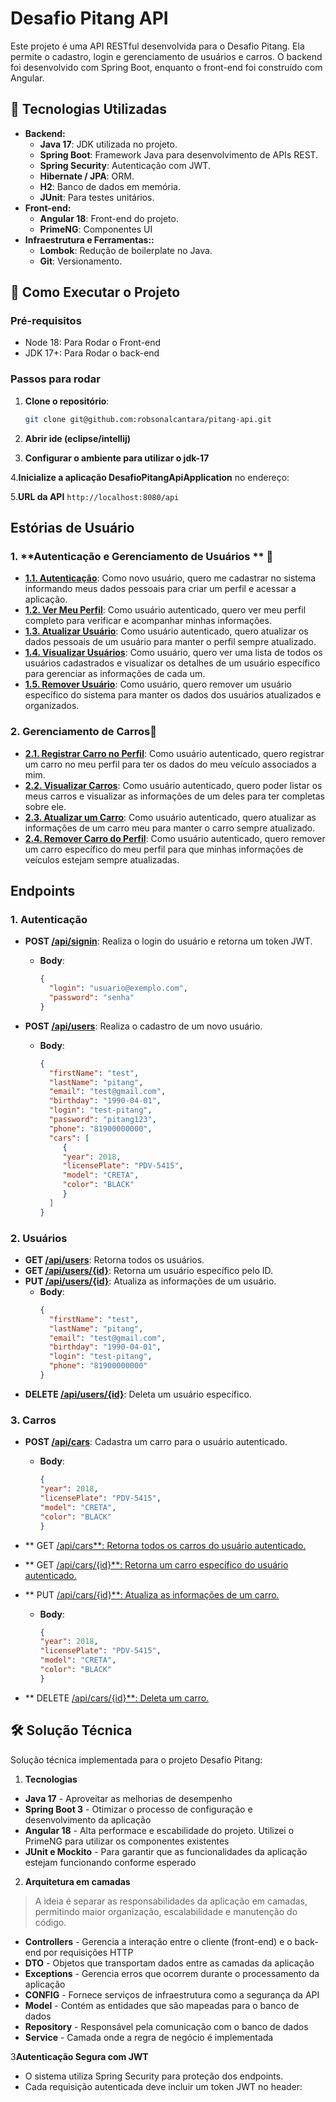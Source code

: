 # Desafio Pitang API

Este projeto é uma API RESTful desenvolvida para o Desafio Pitang. Ela permite o cadastro, login e gerenciamento de usuários e carros. O backend foi desenvolvido com Spring Boot, enquanto o front-end foi construído com Angular.


## 🚀 Tecnologias Utilizadas

- **Backend:**
    - **Java 17**: JDK utilizada no projeto.
    - **Spring Boot**: Framework Java para desenvolvimento de APIs REST.
    - **Spring Security**: Autenticação com JWT.
    - **Hibernate / JPA**: ORM.
    - **H2**: Banco de dados em memória.
    - **JUnit**: Para testes unitários.
- **Front-end:**
    - **Angular 18**: Front-end do projeto.
    - **PrimeNG**: Componentes UI
- **Infraestrutura e Ferramentas::**
    - **Lombok**: Redução de boilerplate no Java.
    - **Git**: Versionamento.


## 📌 Como Executar o Projeto

### Pré-requisitos

- Node 18: Para Rodar o Front-end
- JDK 17+:  Para Rodar o back-end

### Passos para rodar

1. **Clone o repositório**:
    ```bash
    git clone git@github.com:robsonalcantara/pitang-api.git
    ```

2. **Abrir ide (eclipse/intellij)**

3. **Configurar o ambiente para utilizar o jdk-17**
    
4.**Inicialize a aplicação DesafioPitangApiApplication** no endereço:

5.**URL da API** 
    ```
    http://localhost:8080/api
    ```


##  Estórias de Usuário

### 1. **Autenticação e Gerenciamento de Usuários ** 👤

- **<ins>1.1. Autenticação**: Como novo usuário, quero me cadastrar no sistema informando meus dados pessoais para criar um perfil e acessar a aplicação.
- **<ins>1.2. Ver Meu Perfil**: Como usuário autenticado, quero ver meu perfil completo para verificar e acompanhar minhas informações.
- **<ins>1.3. Atualizar Usuário**: Como usuário autenticado, quero atualizar os dados pessoais de um usuário para manter o perfil sempre atualizado.
- **<ins>1.4. Visualizar Usuários**: Como usuário, quero ver uma lista de todos os usuários cadastrados e visualizar os detalhes de um usuário específico para gerenciar as informações de cada um.
- **<ins>1.5. Remover Usuário**: Como usuário, quero remover um usuário específico do sistema para manter os dados dos usuários atualizados e organizados.


### 2. **Gerenciamento de Carros**🚗

- **<ins>2.1. Registrar Carro no Perfil**: Como usuário autenticado, quero registrar um carro no meu perfil para ter os dados do meu veículo associados a mim.
- **<ins>2.2. Visualizar Carros**: Como usuário autenticado, quero poder listar os meus carros e visualizar as informações de um deles para ter completas sobre ele.
- **<ins>2.3. Atualizar um Carro**: Como usuário autenticado, quero atualizar as informações de um carro meu para manter o carro sempre atualizado.
- **<ins>2.4. Remover Carro do Perfil**: Como usuário autenticado, quero remover um carro específico do meu perfil para que minhas informações de veículos estejam sempre atualizadas.


## Endpoints

### 1. **Autenticação**

- **POST <ins>/api/signin**: Realiza o login do usuário e retorna um token JWT.
    - **Body**:
        ```json
        {
          "login": "usuario@exemplo.com",
          "password": "senha"
        }
        ```

- **POST <ins>/api/users**: Realiza o cadastro de um novo usuário.
    - **Body**:
        ```json
        {
          "firstName": "test",
          "lastName": "pitang",
          "email": "test@gmail.com",
          "birthday": "1990-04-01",
          "login": "test-pitang",
          "password": "pitang123",
          "phone": "81900000000",
          "cars": [
             {
             "year": 2018,
             "licensePlate": "PDV-5415",
             "model": "CRETA",
             "color": "BLACK"
             }
          ]
        }
  
        ```

### 2. **Usuários**

- **GET <ins>/api/users**: Retorna todos os usuários.
- **GET <ins>/api/users/{id}**: Retorna um usuário específico pelo ID.
- **PUT <ins>/api/users/{id}**: Atualiza as informações de um usuário.
    - **Body**:
        ```json
        {
          "firstName": "test",
          "lastName": "pitang",
          "email": "test@gmail.com",
          "birthday": "1990-04-01",
          "login": "test-pitang",
          "phone": "81900000000"
        }
        ```
- **DELETE <ins>/api/users/{id}**: Deleta um usuário específico.

### 3. **Carros**

- **POST <ins>/api/cars**: Cadastra um carro para o usuário autenticado.
    - **Body**:
        ```json
        {
        "year": 2018,
        "licensePlate": "PDV-5415",
        "model": "CRETA",
        "color": "BLACK"
        }
        ```

- ** GET <ins>/api/cars**: Retorna todos os carros do usuário autenticado.
- ** GET <ins>/api/cars/{id}**: Retorna um carro específico do usuário autenticado.
- ** PUT <ins>/api/cars/{id}**: Atualiza as informações de um carro.
    - **Body**:
        ```json
        {
        "year": 2018,
        "licensePlate": "PDV-5415",
        "model": "CRETA",
        "color": "BLACK"
        }
        ```
- ** DELETE <ins>/api/cars/{id}**: Deleta um carro.


## 🛠 Solução Técnica
Solução técnica implementada para o projeto Desafio Pitang:

1. **Tecnologias**
* **Java 17** - Aproveitar as melhorias de desempenho
* **Spring Boot 3** - Otimizar o processo de configuração e desenvolvimento da aplicação
* **Angular 18** - Alta performace e escabilidade do projeto. Utilizei o PrimeNG para utilizar os componentes existentes
* **JUnit e Mockito** - Para garantir que as funcionalidades da aplicação estejam funcionando conforme esperado


2. **Arquitetura em camadas**
>A ideia é separar as responsabilidades da aplicação em camadas, permitindo maior organização, escalabilidade e manutenção do código.

* **Controllers** - Gerencia a interação entre o cliente (front-end) e o back-end por requisições HTTP
* **DTO** - Objetos que transportam dados entre as camadas da aplicação
* **Exceptions** - Gerencia erros que ocorrem durante o processamento da aplicação
* **CONFIG** - Fornece serviços de infraestrutura como a segurança da API
* **Model** - Contém as entidades que são mapeadas para o banco de dados
* **Repository** - Responsável pela comunicação com o banco de dados
* **Service** - Camada onde a regra de negócio é implementada

3**Autenticação Segura com JWT**
* O sistema utiliza Spring Security para proteção dos endpoints.
* Cada requisição autenticada deve incluir um token JWT no header: